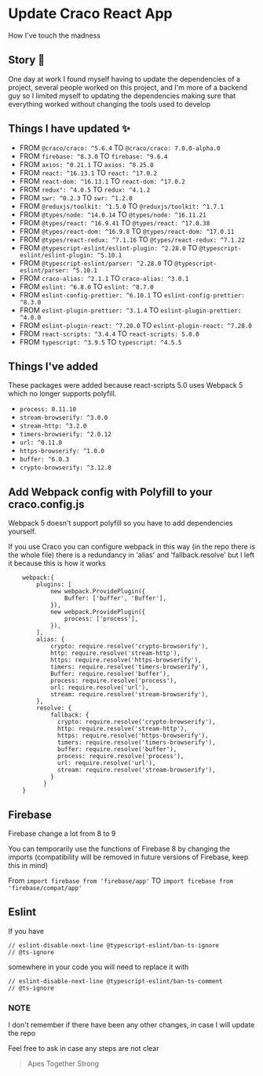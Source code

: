 # Update Craco React App

How I've touch the madness

## Story 📖 

One day at work I found myself having to update the dependencies of a project, several people worked on this project, and I'm more of a backend guy so I limited myself to updating the dependencies making sure that everything worked without changing the tools used to develop

## Things I have updated ✨

- FROM `@craco/craco: ^5.6.4` TO `@craco/craco: 7.0.0-alpha.0`
- FROM `firebase: ^8.3.0` TO `firebase: ^9.6.4`
- FROM `axios: ^0.21.1` TO `axios: ^0.25.0`
- FROM `react: ^16.13.1` TO `react: ^17.0.2`
- FROM `react-dom: ^16.13.1` TO `react-dom: ^17.0.2`
- FROM `redux": ^4.0.5` TO `redux: ^4.1.2`
- FROM `swr: ^0.2.3` TO `swr: ^1.2.0`
- FROM `@reduxjs/toolkit: ^1.5.0` TO `@reduxjs/toolkit: ^1.7.1`
- FROM `@types/node: ^14.0.14` TO `@types/node: ^16.11.21`
- FROM `@types/react: ^16.9.41` TO `@types/react: ^17.0.38`
- FROM `@types/react-dom: ^16.9.8` TO `@types/react-dom: ^17.0.11`
- FROM `@types/react-redux: ^7.1.16` TO `@types/react-redux: ^7.1.22`
- FROM `@typescript-eslint/eslint-plugin: ^2.28.0` TO `@typescript-eslint/eslint-plugin: ^5.10.1`
- FROM `@typescript-eslint/parser: ^2.28.0` TO `@typescript-eslint/parser: ^5.10.1`
- FROM `craco-alias: ^2.1.1` TO `craco-alias: ^3.0.1`
- FROM `eslint: ^6.8.0` TO `eslint: ^8.7.0`
- FROM `eslint-config-prettier: ^6.10.1` TO `eslint-config-prettier: ^8.3.0`
- FROM `eslint-plugin-prettier: ^3.1.4` TO `eslint-plugin-prettier: ^4.0.0`
- FROM `eslint-plugin-react: ^7.20.0` TO `eslint-plugin-react: ^7.28.0`
- FROM `react-scripts: ^3.4.4` TO `react-scripts: 5.0.0`
- FROM `typescript: ^3.9.5` TO `typescript: ^4.5.5`


## Things I've added

These packages were added because react-scripts 5.0 uses Webpack 5 which no longer supports polyfill.

- `process: 0.11.10`
- `stream-browserify: ^3.0.0`
- `stream-http: ^3.2.0`
- `timers-browserify: ^2.0.12`
- `url: ^0.11.0`
- `https-browserify: ^1.0.0`
- `buffer: ^6.0.3`
- `crypto-browserify: ^3.12.0`

## Add Webpack config with Polyfill to your craco.config.js

Webpack 5 doesn't support polyfill so you have to add dependencies yourself.

If you use Craco you can configure webpack in this way (in the repo there is the whole file) there is a redundancy in 'alias' and 'fallback.resolve' but I left it because this is how it works

```
	webpack:{
		plugins: [
			new webpack.ProvidePlugin({
				Buffer: ['buffer', 'Buffer'],
			}),
			new webpack.ProvidePlugin({
				process: ['process'],
			}),
		],
		alias: {
			crypto: require.resolve('crypto-browserify'),
			http: require.resolve('stream-http'),
			https: require.resolve('https-browserify'),
			timers: require.resolve('timers-browserify'),
			Buffer: require.resolve('buffer'),
			process: require.resolve('process'),
			url: require.resolve('url'),
			stream: require.resolve('stream-browserify'),
		},
        resolve: {
			fallback: {
			  crypto: require.resolve('crypto-browserify'),
			  http: require.resolve('stream-http'),
			  https: require.resolve('https-browserify'),
			  timers: require.resolve('timers-browserify'),
			  buffer: require.resolve('buffer'),
			  process: require.resolve('process'),
			  url: require.resolve('url'),
			  stream: require.resolve('stream-browserify'),
			} 
		  }
    }
```

## Firebase

Firebase change a lot from 8 to 9

You can temporarily use the functions of Firebase 8 by changing the imports (compatibility will be removed in future versions of Firebase, keep this in mind)

From `import firebase from 'firebase/app'` TO `import firebase from 'firebase/compat/app'`

## Eslint

If you have 

```
// eslint-disable-next-line @typescript-eslint/ban-ts-ignore
// @ts-ignore
```
 somewhere in your code you will need to replace it with

 ```
 // eslint-disable-next-line @typescript-eslint/ban-ts-comment
// @ts-ignore
 ```


### NOTE

I don't remember if there have been any other changes, in case I will update the repo

Feel free to ask in case any steps are not clear

> Apes Together Strong